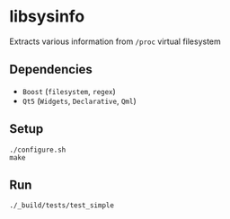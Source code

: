 libsysinfo
==============

Extracts various information from `/proc` virtual filesystem

Dependencies
------------

- `Boost` (`filesystem`, `regex`)
- `Qt5` (`Widgets`, `Declarative`, `Qml`)

Setup
-----

    ./configure.sh
    make

Run
---

    ./_build/tests/test_simple
